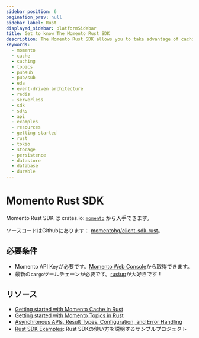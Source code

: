 ```yaml
---
sidebar_position: 6
pagination_prev: null
sidebar_label: Rust
displayed_sidebar: platformSidebar
title: Get to know The Momento Rust SDK
description: The Momento Rust SDK allows you to take advantage of caching and pub-sub features without the need for server-side infrastructure. Find resources and examples here!
keywords:
  - momento
  - cache
  - caching
  - topics
  - pubsub
  - pub/sub
  - eda
  - event-driven architecture
  - redis
  - serverless
  - sdk
  - sdks
  - api
  - examples
  - resources
  - getting started
  - rust
  - tokio
  - storage
  - persistence
  - datastore
  - database
  - durable
---
```


# Momento Rust SDK

Momento Rust SDK は crates.io: [`momento`](https://crates.io/crates/momento) から入手できます。

ソースコードはGithubにあります： [momentohq/client-sdk-rust](https://github.com/momentohq/client-sdk-rust)。

## 必要条件

- Momento API Keyが必要です。[Momento Web Console](https://console.gomomento.com/)から取得できます。
- 最新の`cargo`ツールチェーンが必要です。[rustup](https://rustup.rs/)が大好きです！

## リソース

- [Getting started with Momento Cache in Rust](./cache.mdx)
- [Getting started with Momento Topics in Rust](./topics.mdx)
- [Asynchronous APIs, Result Types, Configuration, and Error Handling](./config-and-error-handling.mdx)
- [Rust SDK Examples](https://github.com/momentohq/client-sdk-rust/blob/main/example/README.md): Rust SDKの使い方を説明するサンプルプロジェクト
